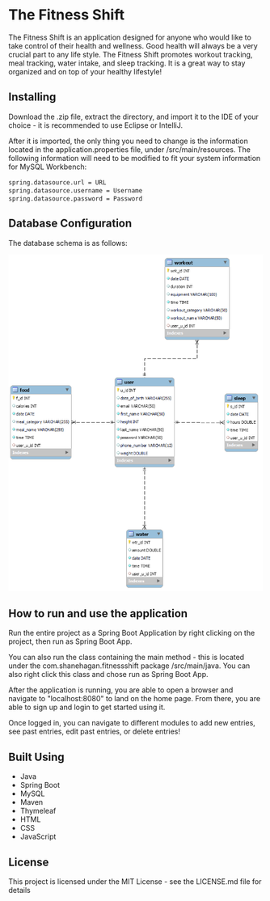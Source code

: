 # The Fitness Shift
The Fitness Shift is an application designed for anyone who would like to take control of their health and wellness. Good health will always be a very crucial part to any life style. The Fitness Shift promotes workout tracking, meal tracking, water intake, and sleep tracking. It is a great way to stay organized and on top of your healthy lifestyle!

## Installing
Download the .zip file, extract the directory, and import it to the IDE of your choice - it is recommended to use Eclipse or IntelliJ.

After it is imported, the only thing you need to change is the information located in the application.properties file, under /src/main/resources. The following information will need to be modified to fit your system information for MySQL Workbench:
```
spring.datasource.url = URL
spring.datasource.username = Username
spring.datasource.password = Password
```

## Database Configuration
The database schema is as follows:

![Schema](https://github.com/HaganShane/TheFitnessShiftCaseStudy/blob/master/schema.png)

## How to run and use the application
Run the entire project as a Spring Boot Application by right clicking on the project, then run as Spring Boot App.

You can also run the class containing the main method - this is located under the com.shanehagan.fitnessshift package /src/main/java. You can also right click this class and chose run as Spring Boot App.

After the application is running, you are able to open a browser and navigate to "localhost:8080" to land on the home page. From there, you are able to sign up and login to get started using it.

Once logged in, you can navigate to different modules to add new entries, see past entries, edit past entries, or delete entries!

## Built Using
* Java
* Spring Boot
* MySQL
* Maven
* Thymeleaf
* HTML
* CSS
* JavaScript

## License
This project is licensed under the MIT License - see the LICENSE.md file for details
